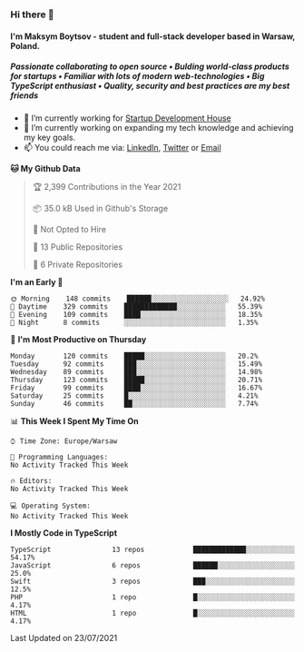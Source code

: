 ### Hi there 👋
#### I'm Maksym Boytsov - student and full-stack developer based in Warsaw, Poland.

##### Passionate collaborating to open source • Bulding world-class products for startups • Familiar with lots of modern web-technologies • Big TypeScript enthusiast • Quality, security and best practices are my best friends

- 💼 I’m currently working for [Startup Development House](https://start-up.house/en)
- 🔭 I’m currently working on expanding my tech knowledge and achieving my key goals.
- 📫 You could reach me via: [LinkedIn](https://www.linkedin.com/in/maksym-boytsov/), [Twitter](https://twitter.com/maksymboytsov) or [Email](mailto:maksym.boytsov@gmail.com?subject=[GitHub])

<!--START_SECTION:waka-->
**🐱 My Github Data** 

> 🏆 2,399 Contributions in the Year 2021
 > 
> 📦 35.0 kB Used in Github's Storage 
 > 
> 🚫 Not Opted to Hire
 > 
> 📜 13 Public Repositories 
 > 
> 🔑 6 Private Repositories  
 > 
**I'm an Early 🐤** 

```text
🌞 Morning    148 commits    ██████░░░░░░░░░░░░░░░░░░░   24.92% 
🌆 Daytime    329 commits    █████████████░░░░░░░░░░░░   55.39% 
🌃 Evening    109 commits    ████░░░░░░░░░░░░░░░░░░░░░   18.35% 
🌙 Night      8 commits      ░░░░░░░░░░░░░░░░░░░░░░░░░   1.35%

```
📅 **I'm Most Productive on Thursday** 

```text
Monday       120 commits    █████░░░░░░░░░░░░░░░░░░░░   20.2% 
Tuesday      92 commits     ███░░░░░░░░░░░░░░░░░░░░░░   15.49% 
Wednesday    89 commits     ███░░░░░░░░░░░░░░░░░░░░░░   14.98% 
Thursday     123 commits    █████░░░░░░░░░░░░░░░░░░░░   20.71% 
Friday       99 commits     ████░░░░░░░░░░░░░░░░░░░░░   16.67% 
Saturday     25 commits     █░░░░░░░░░░░░░░░░░░░░░░░░   4.21% 
Sunday       46 commits     ██░░░░░░░░░░░░░░░░░░░░░░░   7.74%

```


📊 **This Week I Spent My Time On** 

```text
⌚︎ Time Zone: Europe/Warsaw

💬 Programming Languages: 
No Activity Tracked This Week

🔥 Editors: 
No Activity Tracked This Week

💻 Operating System: 
No Activity Tracked This Week

```

**I Mostly Code in TypeScript** 

```text
TypeScript               13 repos            █████████████░░░░░░░░░░░░   54.17% 
JavaScript               6 repos             ██████░░░░░░░░░░░░░░░░░░░   25.0% 
Swift                    3 repos             ███░░░░░░░░░░░░░░░░░░░░░░   12.5% 
PHP                      1 repo              █░░░░░░░░░░░░░░░░░░░░░░░░   4.17% 
HTML                     1 repo              █░░░░░░░░░░░░░░░░░░░░░░░░   4.17%

```



 Last Updated on 23/07/2021
<!--END_SECTION:waka-->
